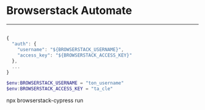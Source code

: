 # Browserstack Automate

---

## 
````js
{
  "auth": {
    "username": "${BROWSERSTACK_USERNAME}",
    "access_key": "${BROWSERSTACK_ACCESS_KEY}"
  },
  ...
}
````

````powershell
$env:BROWSERSTACK_USERNAME = "ton_username"
$env:BROWSERSTACK_ACCESS_KEY = "ta_cle"
````

npx browserstack-cypress run
